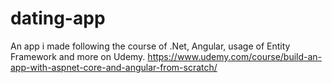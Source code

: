 # dating-app
An app i made following the course of .Net, Angular, usage of Entity Framework and more on Udemy.
https://www.udemy.com/course/build-an-app-with-aspnet-core-and-angular-from-scratch/
